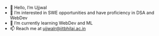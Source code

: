 - 👋 Hello, I’m Ujjwal
- 👀 I’m interested in SWE opportunities and have proficiency in DSA and WebDev
- 🌱 I’m currently learning WebDev and ML
- 📫 Reach me at ujjwalr@iitbhilai.ac.in

<!---
ujjwi/ujjwi is a ✨ special ✨ repository because its `README.md` (this file) appears on your GitHub profile.
You can click the Preview link to take a look at your changes.
--->
